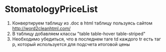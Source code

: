 # StomatologyPriceList

1. Конвертируем таблицу из .doc в html таблицу пользуясь сайтом http://word2cleanhtml.com/
2. В таблицу добавляем классы "table table-hover table-striped"
3. Необходимо убедиться, что в последнем таге td каждого tr есть таг p, который используется для подсчета итоговой цены
